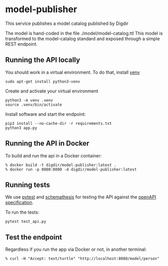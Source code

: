 # model-publisher

This service publishes a model catalog published by Digdir

The model is hand-coded in the file ./model/model-catalog.ttl
This model is transformed to the model-catalog standard and exposed through a simple REST endpoint.

## Running the API locally

You should work in a virtual environment. To do that, install [venv](https://docs.python.org/3/library/venv.html)

```
sudo apt-get install python3-venv
```
Create and activate your virtual environment
```
python3 -m venv .venv
source .venv/bin/activate
```
Install software and start the endpoint:
```
pip3 install --no-cache-dir -r requirements.txt
python3 app.py
```

## Running the API in Docker

To build and run the api in a Docker container:
```
% docker build -t digdir/model-publisher:latest .
% docker run -p 8080:8080 -d digdir/model-publisher:latest
```

## Running tests
We use [pytest](https://docs.pytest.org/en/latest/) and [schemathesis](https://github.com/kiwicom/schemathesis) for testing the API against the [openAPI specification](./model-catalog.yaml).

To run the tests:
```
pytest test_api.py
```

## Test the endpoint

Regardless if you run the app via Docker or not, in another terminal:
```
% curl -H "Accept: text/turtle" "http://localhost:8080/model/person"
```
